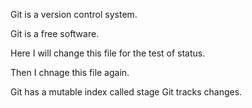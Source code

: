 Git is a version control system.

Git is a free software.

Here I will change this file for the test of status.

Then I chnage this file again.

Git has a mutable index called stage
Git tracks changes.